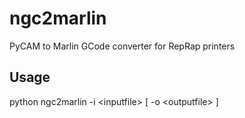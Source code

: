 # ngc2marlin
PyCAM to Marlin GCode converter for RepRap printers

## Usage
python ngc2marlin -i \<inputfile\> [ -o \<outputfile\> ]
